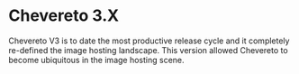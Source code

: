 # Chevereto 3.X

Chevereto V3 is to date the most productive release cycle and it completely re-defined the image hosting landscape. This version allowed Chevereto to become ubiquitous in the image hosting scene.
